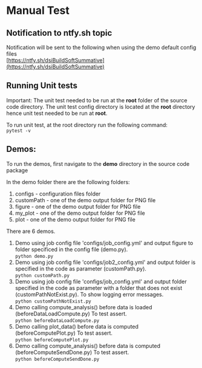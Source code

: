 # Manual Test

## Notification to ntfy.sh topic

Notification will be sent to the following when using the demo default config files\
[https://ntfy.sh/dsiBuildSoftSummative](https://ntfy.sh/dsiBuildSoftSummative)

## Running Unit tests
  Important: The unit test needed to be run at the **root** folder of the source code directory. The unit test config directory is located at the **root** directory hence unit test needed to be run at **root**.

  To run unit test, at the root directory run the following command:\
  ```pytest -v```

## Demos:

To run the demos, first navigate to the **demo** directory in the source code package

In the demo folder there are the following folders:
  1. configs - configuration files folder
  2. customPath - one of the demo output folder for PNG file
  4. figure - one of the demo output folder for PNG file
  3. my_plot - one of the demo output folder for PNG file
  4. plot - one of the demo output folder for PNG file

There are 6 demos.

  1. Demo using job config file 'configs/job_config.yml' and output figure to folder specificed in the config file (demo.py).\
  ```python demo.py```    
  2. Demo using job config file 'configs/job2_config.yml' and output folder is specified in the code as parameter (customPath.py).\
  ```python customPath.py```   
  3. Demo using job config file 'configs/job_config.yml' and output folder specified in the code as parameter with a folder that does not exist (customPathNotExist.py).  To show logging error messages.\
  ```python customPathNotExist.py```
  4. Demo calling compute_analysis() before data is loaded (beforeDataLoadCompute.py) To test assert.\
  ```python beforeDataLoadCompute.py```
  5. Demo calling plot_data() before data is computed (beforeComputePlot.py) To test assert.\
  ```python beforeComputePlot.py```
  6. Demo calling compute_analysis() before data is computed (beforeComputeSendDone.py) To test assert.\
  ```python beforeComputeSendDone.py```
  